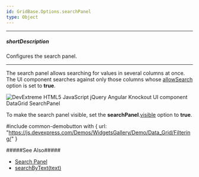 ```yaml
---
id: GridBase.Options.searchPanel
type: Object
---
```

---
##### shortDescription
Configures the search panel.

---
The search panel allows searching for values in several columns at once. The UI component searches against only those columns whose [allowSearch](/api-reference/_hidden/GridBaseColumn/allowSearch.md '{basewidgetpath}/Configuration/columns/#allowSearch') option is set to **true**.

![DevExtreme HTML5 JavaScript jQuery Angular Knockout UI component DataGrid SearchPanel](/images/DataGrid/visual_elements/search_panel.png)

To make the search panel visible, set the **searchPanel**.[visible](/api-reference/10%20UI%20Components/GridBase/1%20Configuration/searchPanel/visible.md '{basewidgetpath}/Configuration/searchPanel/#visible') option to **true**.

#include common-demobutton with {
    url: "https://js.devexpress.com/Demos/WidgetsGallery/Demo/Data_Grid/Filtering/"
}

#####See Also#####
- [Search Panel](/concepts/05%20UI%20Components/DataGrid/30%20Filtering%20and%20Searching/3%20Search%20Panel.md '/Documentation/Guide/UI_Components/DataGrid/Filtering_and_Searching/#Search_Panel')
- [searchByText(text)](/api-reference/10%20UI%20Components/GridBase/3%20Methods/searchByText(text).md '{basewidgetpath}/Methods/#searchByTexttext')